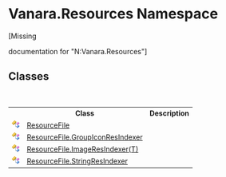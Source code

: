 # Vanara.Resources Namespace
 

\[Missing <summary> documentation for "N:Vanara.Resources"\]


## Classes
&nbsp;<table><tr><th></th><th>Class</th><th>Description</th></tr><tr><td>![Public class](media/pubclass.gif "Public class")</td><td><a href="23b993d5-f65a-e090-5323-8b0853218fd5">ResourceFile</a></td><td /></tr><tr><td>![Public class](media/pubclass.gif "Public class")</td><td><a href="c6c9bd2c-537e-2b85-f7a7-8eac9df5c39d">ResourceFile.GroupIconResIndexer</a></td><td /></tr><tr><td>![Public class](media/pubclass.gif "Public class")</td><td><a href="2ca11752-145f-ea7d-269a-82962127c07f">ResourceFile.ImageResIndexer(T)</a></td><td /></tr><tr><td>![Public class](media/pubclass.gif "Public class")</td><td><a href="a86f9c0e-e35c-57e1-59f8-664adbd88f68">ResourceFile.StringResIndexer</a></td><td /></tr></table>&nbsp;
